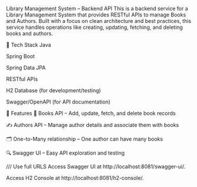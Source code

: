 
Library Management System – Backend API
This is a backend service for a Library Management System that provides RESTful APIs to manage Books and Authors. Built with a focus on clean architecture and best practices, this service handles operations like creating, updating, fetching, and deleting books and authors.

🚀 Tech Stack
Java

Spring Boot

Spring Data JPA

RESTful APIs

H2 Database (for development/testing)

Swagger/OpenAPI (for API documentation)

📂 Features
📖 Books API – Add, update, fetch, and delete book records

✍️ Authors API – Manage author details and associate them with books

🗂️ One-to-Many relationship – One author can have many books

🔍 Swagger UI – Easy API exploration and testing


/// Use full URLS
Access Swagger UI at http://localhost:8081/swagger-ui/.

Access H2 Console at http://localhost:8081/h2-console/.


